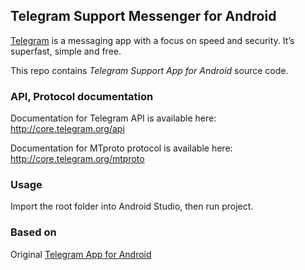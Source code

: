 ## Telegram Support Messenger for Android

[Telegram](http://telegram.org) is a messaging app with a focus on speed and security. It’s superfast, simple and free.

This repo contains *Telegram Support App for Android* source code.

### API, Protocol documentation

Documentation for Telegram API is available here: http://core.telegram.org/api

Documentation for MTproto protocol is available here: http://core.telegram.org/mtproto

### Usage

Import the root folder into Android Studio, then run project.

### Based on

Original [Telegram App for Android](https://play.google.com/store/apps/details?id=org.telegram.messenger)
